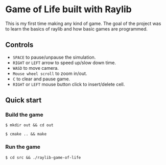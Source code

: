 # Game of Life built with Raylib

This is my first time making any kind of game.
The goal of the project was to learn the basics of raylib
and how basic games are programmed. 

## Controls

- `SPACE` to pause/unpause the simulation.
- `RIGHT` or `LEFT` arrow to speed up/slow down time.
- `WASD` to move camera.
- `Mouse wheel scroll` to zoom in/out.
- `C` to clear and pause game.
- `RIGHT` or `LEFT` mouse button click to insert/delete cell.

## Quick start

### Build the game

```console
$ mkdir out && cd out
```
```console
$ cmake .. && make
```

### Run the game
```console
$ cd src && ./raylib-game-of-life  
```
